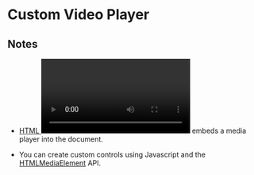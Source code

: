 # Custom Video Player

## Notes

- [HTML <video> element][1] embeds a media player into the document.

- You can create custom controls using Javascript and the [HTMLMediaElement][2] API.

[1]: https://developer.mozilla.org/en-US/docs/Web/HTML/Element/video
[2]: https://developer.mozilla.org/en-US/docs/Web/API/HTMLMediaElement
